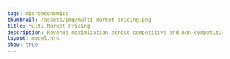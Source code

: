 ```yaml
---
tags: microeconomics
thumbnail: /assets/img/multi-market-pricing.png
title: Multi Market Pricing
description: Revenue maximization across competitive and non-competitive segments equalizing marginal revenues and costs
layout: model.njk
show: true
---
```

<script>
const MMP = new EconVision();

MMP.setGraphs({
  "idDiv": "MultiMarketPricingGraph",
  "height": "650px",
  "copy": true,
  "width": "100",
  "left": -65,
  "right": 400,
  "bottom": -5,
  "top": 400,
  "showGrid": false,
  "expressions": false,
  "keypad": false,
  "zoomFit": true,
  "settingsMenu": false,
  "showXAxis": true,
  "showYAxis": true,
  "xAxisLabel": "Q(units)       ",
  "yAxisLabel": "P($)"
});
//Cost Function
MMP.addFuncInput({idDiv:'CostFunction', title:'Cost Function for the firm', func:'f_{cCA}\\left(Q\\right)', latex:'0.5\\left(Q\\right)^{2}+100', hidden:true, listGraphs:[0]});
//MC
MMP.addExpression({idDiv:"MC", latex:"f_{mcCA}\\left(Q\\right)=f_{cCA}'\\left(Q\\right)\\left\\{Q\\ge0\\right\\}", color:'#6042a6', listGraphs:[0]});
//MR
MMP.addExpression({idDiv:"MR", latex:"f_{mrCA}\\left(Q\\right)=f_{pCA}\\left(0\\right)+\\left[2Q\\cdot f_{pCA}'\\left(Q\\right)\\right]", color:'#388c46', listGraphs:[0]});
//MC=MR
MMP.addExpression({idDiv:"MCMR", latex:"f_{mcCA}\\left(Q_{maxCA}\\right)\\sim f_{mrCA}\\left(Q_{maxCA}\\right)", listGraphs:[0]});
//AC
MMP.addExpression({idDiv:"AC", latex:"f_{acCA}\\left(Q\\right)=\\frac{f_{cCA}\\left(Q\\right)}{Q}\\left\\{Q\\ge0\\right\\}", color:'#fa7e19', lineWidth:"1", listGraphs:[0]});
//AC=MC
MMP.addExpression({idDiv:"ACMC", latex:"f_{acCA}\\left(Q_{P}\\right)\\sim f_{mcCA}\\left(Q_{P}\\right)", listGraphs:[0]});
//California Market
MMP.addFuncInput({idDiv:'CaliforniaPF', title:'Price Function in non-competitive market', func:'f_{pCA}\\left(Q\\right)', latex:'280-2Q', constraint:'\\left\\{Q\\ge0\\right\\}', listGraphs:[0]});
MMP.addExpression({idDiv:"CaliforniaPFMax", latex:'P_{maxCA}=f_{pCA}\\left(Q_{maxCA}\\right)', listGraphs:[0]});
//Pre Optimization only CA
MMP.addLabel({idDiv:'OptimizationCAOnly', latex:'\\left(Q_{maxCA},P\\ _{maxCA}\\right)', color:'gray', label:'Non-competitive only (${Q_{maxCA}},$${P_{maxCA}})', labelOrientation:Desmos.LabelOrientations.RIGHT, listGraphs:[0]});
MMP.addExpression({idDiv:"dashedPreOptimizationY", latex:'y=P\\ _{maxCA}\\left\\{0\\le Q\\le Q_{maxCA}\\right\\}', color:'gray', lineStyle:Desmos.Styles.DASHED, lineWidth:"1.5", listGraphs:[0]});
MMP.addExpression({idDiv:"dashedPreOptimizationX", latex:'x=Q\\ _{maxCA}\\left\\{0\\le Q\\le f_{pCA}\\left(Q_{maxCA}\\right)\\right\\}', color:'gray', lineStyle:Desmos.Styles.DASHED, lineWidth:"1.5", listGraphs:[0]});
MMP.addExpression({idDiv:"ShadedPreOptimization", latex:'Q_{P}<y<P\\ _{maxCA}\\left\\{0<x<Q_{maxCA}\\right\\}', color:'gray', lineWidth:"0", listGraphs:[0]});
//NY Market
MMP.addExpression({idDiv:"NYPF", latex:'f_{pNY}\\left(Q\\right)=p\\left\\{Q\\ge0\\right\\}', color:'#c74440', listGraphs:[0]});
MMP.addExpression({idDiv:"minNYValue", latex:"m_{in}=f_{mrCA}\\left(Q_{maxCA}\\right)[1]", listGraphs:[0]});
MMP.addSliderInput({idDiv:"NYPFLine", title:"Price in competitive market", latex:"p", min:'m_{in}', max:'f_{pCA}\\left(0\\right)', step:'0.01', defaultValue:100, listGraphs:[0]});
MMP.addLabel({idDiv:'NYPFAdjLabel', latex:'\\left(0,p\\right)', color:'#c74440', label:'`P_{c}^M`', dragMode:Desmos.DragModes.Y, labelOrientation:Desmos.LabelOrientations.LEFT, listGraphs:[0]});
MMP.addLabel({idDiv:'NYPFAdjLabelPrice', latex:'\\left(0,p\\right)', color:'#c74440', label:'$${p}', pointSize:"0", labelOrientation:Desmos.LabelOrientations.RIGHT, listGraphs:[0]});
//NYMR
MMP.addExpression({idDiv:"NYMR", latex:'f_{mrNY}\\left(Q\\right)=f_{pNY}\\left(Q\\right)', hidden:true, listGraphs:[0]});
//Optimization NY-CA
MMP.addExpression({idDiv:"NYMR", latex:'f_{mrNY}\\left(Q\\right)=f_{pNY}\\left(Q\\right)', hidden:true, listGraphs:[0]});
MMP.addExpression({idDiv:"MRCAMRNY", latex:'f_{mrCA}\\left(Q_{CA}\\right)\\sim f_{mrNY}\\left(Q_{NY0}\\right)', hidden:true, listGraphs:[0]});
MMP.addExpression({idDiv:"MRNYMCCA", latex:'f_{mrNY}\\left(Q_{NY1}\\right)\\sim f_{mcCA}\\left(Q_{T}\\right)', hidden:true, listGraphs:[0]});
MMP.addExpression({idDiv:"PCA", latex:'P_{CA}=f_{pCA}\\left(Q_{CA}\\right)', hidden:true, listGraphs:[0]});
MMP.addExpression({idDiv:"QNY", latex:'Q_{NY}=Q_{T}-Q_{CA}', hidden:true, listGraphs:[0]});
MMP.addExpression({idDiv:"PNY", latex:'P_{NY}=f_{pNY}\\left(Q_{NY}\\right)', hidden:true, listGraphs:[0]});
//Optimization CA
MMP.addLabel({idDiv:'OptimizationCALabel', latex:'\\left(Q_{CA},P_{CA}\\right)', color:'#81A9D1', label:'Non-competitive (${Q_{CA}},$${P_{CA}})', labelOrientation:Desmos.LabelOrientations.RIGHT, listGraphs:[0]});
MMP.addExpression({idDiv:"dashedOptimizationCAY", latex:'y=P_{CA}\\left\\{0\\le Q\\le Q_{CA}\\right\\}', color:'#81A9D1', lineStyle:Desmos.Styles.DASHED, lineWidth:"1.5", listGraphs:[0]});
MMP.addExpression({idDiv:"dashedOptimizationCAX", latex:'x=Q_{CA}\\left\\{0\\le Q\\le P_{CA}\\right\\}', color:'#81A9D1', lineStyle:Desmos.Styles.DASHED, lineWidth:"1.5", listGraphs:[0]});
MMP.addExpression({idDiv:"ShadedOptimizationCA", latex:'Q_{P}<y<P_{CA}\\left\\{0<x<Q_{CA}\\right\\}', color:'#81A9D1', lineWidth:"0",listGraphs:[0]});
//Optimization NY
MMP.addLabel({idDiv:'OptimizationNYLabel', latex:'\\left(Q_{T},P_{NY}\\right)', color:'#163a8c', label:'Competitive (${Q_{NY}},$${P_{NY}})', labelOrientation:Desmos.LabelOrientations.RIGHT, listGraphs:[0]});
MMP.addExpression({idDiv:"dashedOptimizationNYX", latex:'x=Q_{T}\\left\\{0\\le Q<P_{NY}\\right\\}', color:'#163a8c', lineStyle:Desmos.Styles.DASHED, lineWidth:"1.5", listGraphs:[0]});
MMP.addExpression({idDiv:"ShadedOptimizationNY", latex:'Q_{P}<y<p\\left\\{Q_{CA}<x<Q_{T}\\right\\}', color:'#163a8c', lineWidth:"1.5", listGraphs:[0]});
//FooterSwitches
MMP.addSwitchInput({idDiv:"NoneCompetitiveOnlyOptipro", title:"Show non-competitive market-only profits", hideToggle:true, idDivs:["ShadedPreOptimization"], listGraphs:[0]});
MMP.addSwitchInput({idDiv:"NoneCompetitiveOnlyOpti", title:"Show non-competitive market-only optimization", hideToggle:true, idDivs:["OptimizationCAOnly","dashedPreOptimizationY","dashedPreOptimizationX"], listGraphs:[0]});
MMP.addSwitchInput({idDiv:"MultiMarketOpti", title:"Show multi-market profits", hideToggle:true, idDivs:["ShadedOptimizationCA", "ShadedOptimizationNY"], listGraphs:[0]});

MMP.setInstructions({
title: "Total Cost Function",
content: '<b>Input the total cost function of the firm.</b> The corresponding average cost curve is displayed in orange. The corresponding marginal cost curve is displayed in purple.'
});
MMP.setInstructions({
title: "Price Function non-Competitive Market",
content: '<b>Input the price function in the non-competitive market.</b>\
Assuming the firm only operates in one market (the non-competitive market), the profit-maximizing price and quantity for the firm in the non-competitive market only is labeled in gray. The shaded gray rectangle represents the supernormal profits earned at this point.\
\\tip{"You can choose whether to display the supernormal profits earned at this point by toggling the “show non-competitive market only profits” switch."}\
\\tip{"You can also choose whether to display this optimization in the non-competitive market only by toggling the “show non-competitive market only optimization” switch."}'
});
MMP.setInstructions({
title: "Entering a Competitive Market",
content: 'Let’s assume the firm operates in a competitive market as well. The firm is thus maximizing its profits across two markets: the non-competitive market and the competitive market.\
<b>Input the price in the competitive market.</b> The price in the competitive market is displayed in red. The red horizontal line that intersects the y-axis at that competitive market price represents the marginal revenue curve of the firm in the competitive market.\
\\tip{"You can change the price in the competitive market by clicking and dragging the red point along the y-axis as well!"}\
The profit-maximizing price and quantity sold in the non-competitive market is shown in light blue; the supernormal profits earned at this point from sales in the non-competitive market is represented by the light blue shaded rectangle. The profit-maximizing price and quantity sold in the competitive market is shown in dark blue; the supernormal profits earned at this point from sales in the competitive market is represented by the dark blue shaded rectangle.\
\\tip{"You can choose whether to display the supernormal profits earned in each market by toggling the “show multi-market profits” switch."}\
\\theory{"Deriving optimal allocations across multiple markets","Note that the quantity sold in the non-competitive market is found along the demand curve directly above the point at which the marginal revenue curve in the non-competitive market (green downward-sloping line) and the marginal revenue curve in the competitive market (red horizontal line) intersect. This is because the optimal allocation of sales across markets requires that the marginal revenues be equal across all markets.\
The total quantity sold in both markets is found at the point at which the marginal cost curve (purple upward-sloping line) intersects the marginal revenue curve in the competitive market (red horizontal line). This is because profit maximization requires that marginal revenue equal marginal cost. So, at the optimal allocation, the marginal revenue in the competitive market = the marginal revenue in the non-competitive market = the marginal cost of the firm.\
Thus, the quantity sold in the competitive market is calculated by taking the total quantity sold in both markets and subtracting the quantity sold in the non-competitive market from it. This quantity sold in the competitive market is what is labeled in dark blue."}'
});

MMP.setCreators({
        title: "Developer",
        name: "Radi",
        school: "GS’23"
      });
MMP.setCreators({
        title: "Editor",
        name: "Kyla",
        school: "CC’24"
});

MMP.setScriptPackage({'replaceExp':true,'replaceLatex':true,'replaceTip':true,'replaceTheory':true,'refresh':false});
</script>

